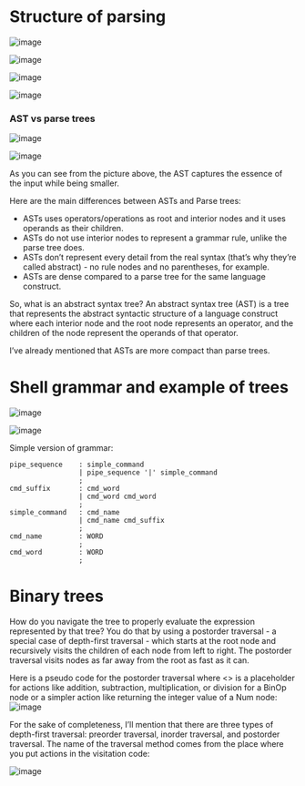 # Structure of parsing

![image](https://github.com/valentinefleith/Minishell/assets/125041345/c14b8707-fa6b-4781-b216-aaa53d701681)

![image](https://github.com/valentinefleith/Minishell/assets/125041345/dcd60f26-c572-4c1e-b41d-831f4f14b541)

![image](https://github.com/valentinefleith/Minishell/assets/125041345/4a10f20c-651d-4db1-9174-3da5793cb72e)

![image](https://github.com/valentinefleith/Minishell/assets/125041345/d19bfdae-b738-4a0b-a3f2-c0fe44407105)


### AST vs parse trees

![image](https://github.com/valentinefleith/Minishell/assets/125041345/9856b4d1-f6f8-4e34-937c-be2035359f6e)

![image](https://github.com/valentinefleith/Minishell/assets/125041345/7293b05e-eecb-496c-81d1-49549352d626)

As you can see from the picture above, the AST captures the essence of the input while being smaller.

Here are the main differences between ASTs and Parse trees:

  - ASTs uses operators/operations as root and interior nodes and it uses operands as their children.
 - ASTs do not use interior nodes to represent a grammar rule, unlike the parse tree does.
- ASTs don’t represent every detail from the real syntax (that’s why they’re called abstract) - no rule nodes and no parentheses, for example.
- ASTs are dense compared to a parse tree for the same language construct.

So, what is an abstract syntax tree? An abstract syntax tree (AST) is a tree that represents the abstract syntactic structure of a language construct where each interior node and the root node represents an operator, and the children of the node represent the operands of that operator.

I’ve already mentioned that ASTs are more compact than parse trees. 

# Shell grammar and example of trees

![image](https://github.com/valentinefleith/Minishell/assets/125041345/0ad8331a-b1b1-4fb7-a70a-291800cb574e)

![image](https://github.com/valentinefleith/Minishell/assets/125041345/abb1dda8-e4bc-4669-b240-39c2eb32068b)

Simple version of grammar:
```
pipe_sequence    : simple_command
                 | pipe_sequence '|' simple_command
                 ;
cmd_suffix       : cmd_word
                 | cmd_word cmd_word
                 ;
simple_command   : cmd_name
                 | cmd_name cmd_suffix
                 ;
cmd_name         : WORD                   
                 ;
cmd_word         : WORD
                 ;
```

# Binary trees
How do you navigate the tree to properly evaluate the expression represented by that tree? You do that by using a postorder traversal - a special case of depth-first traversal - which starts at the root node and recursively visits the children of each node from left to right. The postorder traversal visits nodes as far away from the root as fast as it can.

Here is a pseudo code for the postorder traversal where <<postorder actions>> is a placeholder for actions like addition, subtraction, multiplication, or division for a BinOp node or a simpler action like returning the integer value of a Num node:
![image](https://github.com/valentinefleith/Minishell/assets/125041345/cab34f9a-f2e7-42c0-b37c-77c3688fdf3e)

For the sake of completeness, I’ll mention that there are three types of depth-first traversal: preorder traversal, inorder traversal, and postorder traversal. The name of the traversal method comes from the place where you put actions in the visitation code:


![image](https://github.com/valentinefleith/Minishell/assets/125041345/79ca36c8-e685-47f6-bffe-016ac8a80561)


